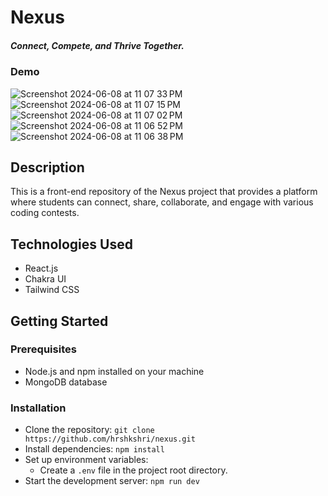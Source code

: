 # Nexus

##### Connect, Compete, and Thrive Together.

### Demo

![Screenshot 2024-06-08 at 11 07 33 PM](https://github.com/the-nexus-point/nexus-frontend/assets/108923011/ef90cd88-1f92-471b-acb9-6a8753c82a8e)
![Screenshot 2024-06-08 at 11 07 15 PM](https://github.com/the-nexus-point/nexus-frontend/assets/108923011/868104b7-4ea4-42bf-9039-30a44417845e)
![Screenshot 2024-06-08 at 11 07 02 PM](https://github.com/the-nexus-point/nexus-frontend/assets/108923011/c43465cc-d0cd-40a3-87f4-1a84671b676e)
![Screenshot 2024-06-08 at 11 06 52 PM](https://github.com/the-nexus-point/nexus-frontend/assets/108923011/175caebf-7a08-4332-9591-169c3d0ad7bc)
![Screenshot 2024-06-08 at 11 06 38 PM](https://github.com/the-nexus-point/nexus-frontend/assets/108923011/a0bcf04b-5af2-4e79-871d-bfe600a56788)


## Description

This is a front-end repository of the Nexus project that provides a platform where students can connect, share, collaborate, and engage with various coding contests.

## Technologies Used

- React.js
- Chakra UI
- Tailwind CSS

## Getting Started

### Prerequisites

- Node.js and npm installed on your machine
- MongoDB database

### Installation

- Clone the repository: `git clone https://github.com/hrshkshri/nexus.git`
- Install dependencies: `npm install`
- Set up environment variables:
  - Create a `.env` file in the project root directory.
  <!-- - Add the required environment variables following the `.env.example` file. -->
- Start the development server: `npm run dev`
